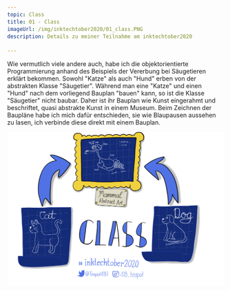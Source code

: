 ```yaml
---
topic: Class
title: 01 - Class
imageUrl: /img/inktechtober2020/01_class.PNG
description: Details zu meiner Teilnahme am inktechtober2020

---
```


Wie vermutlich viele andere auch, habe ich die objektorientierte Programmierung anhand des Beispiels der Vererbung bei Säugetieren erklärt bekommen. Sowohl "Katze" als auch "Hund" erben von der abstrakten Klasse "Säugetier". Während man eine "Katze" und einen "Hund" nach dem vorliegend Bauplan "bauen" kann, so ist die Klasse "Säugetier" nicht baubar. Daher ist ihr Bauplan wie Kunst eingerahmt und beschriftet, quasi abstrakte Kunst in einem Museum. Beim Zeichnen der Baupläne habe ich mich dafür entschieden, sie wie Blaupausen aussehen zu lasen, ich verbinde diese direkt mit einem Bauplan.

![01 Class](/img/inktechtober2020/01_class.PNG)
